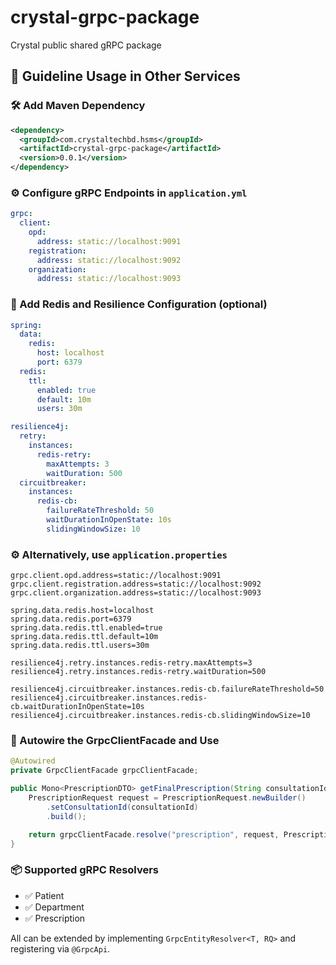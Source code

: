 # crystal-grpc-package
Crystal public shared gRPC package

## 🔧 Guideline Usage in Other Services

### 🛠 Add Maven Dependency

```xml
<dependency>
  <groupId>com.crystaltechbd.hsms</groupId>
  <artifactId>crystal-grpc-package</artifactId>
  <version>0.0.1</version>
</dependency>
```

### ⚙️ Configure gRPC Endpoints in `application.yml`

```yaml
grpc:
  client:
    opd:
      address: static://localhost:9091
    registration:
      address: static://localhost:9092
    organization:
      address: static://localhost:9093
```

### 🔁 Add Redis and Resilience Configuration (optional)

```yaml
spring:
  data:
    redis:
      host: localhost
      port: 6379
  redis:
    ttl:
      enabled: true
      default: 10m
      users: 30m

resilience4j:
  retry:
    instances:
      redis-retry:
        maxAttempts: 3
        waitDuration: 500
  circuitbreaker:
    instances:
      redis-cb:
        failureRateThreshold: 50
        waitDurationInOpenState: 10s
        slidingWindowSize: 10
```

### ⚙️ Alternatively, use `application.properties`

```properties
grpc.client.opd.address=static://localhost:9091
grpc.client.registration.address=static://localhost:9092
grpc.client.organization.address=static://localhost:9093

spring.data.redis.host=localhost
spring.data.redis.port=6379
spring.data.redis.ttl.enabled=true
spring.data.redis.ttl.default=10m
spring.data.redis.ttl.users=30m

resilience4j.retry.instances.redis-retry.maxAttempts=3
resilience4j.retry.instances.redis-retry.waitDuration=500

resilience4j.circuitbreaker.instances.redis-cb.failureRateThreshold=50
resilience4j.circuitbreaker.instances.redis-cb.waitDurationInOpenState=10s
resilience4j.circuitbreaker.instances.redis-cb.slidingWindowSize=10
```

### 🧩 Autowire the GrpcClientFacade and Use

```java
@Autowired
private GrpcClientFacade grpcClientFacade;

public Mono<PrescriptionDTO> getFinalPrescription(String consultationId) {
    PrescriptionRequest request = PrescriptionRequest.newBuilder()
        .setConsultationId(consultationId)
        .build();

    return grpcClientFacade.resolve("prescription", request, PrescriptionDTO.class);
}
```

### 📦 Supported gRPC Resolvers

- ✅ Patient
- ✅ Department
- ✅ Prescription

All can be extended by implementing `GrpcEntityResolver<T, RQ>` and registering via `@GrpcApi`.

